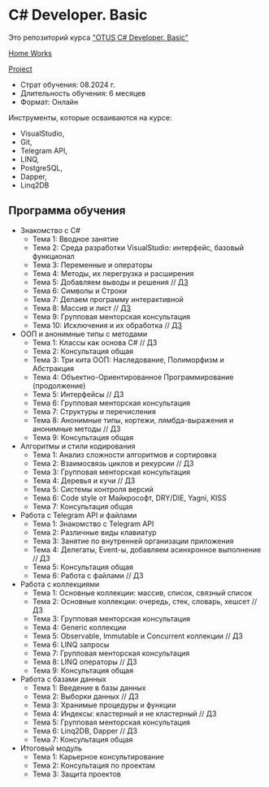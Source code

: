 # C# Developer. Basic
Это репозиторий курса ["OTUS C# Developer. Basic"](https://otus.ru/lessons/c-sharp-basic/)

[Home Works](HomeWorks)

[Project](Project)

* Страт обучения: 08.2024 г.
* Длительность обучения: 6 месяцев
* Формат: Онлайн

Инструменты, которые осваиваются на курсе:
* VisualStudio,
* Git,
* Telegram API,
* LINQ,
* PostgreSQL,
* Dapper,
* Linq2DB


## Программа обучения

* Знакомство с C#
	* Тема 1: Вводное занятие
	* Тема 2: Среда разработки VisualStudio: интерфейс, базовый функционал
	* Тема 3: Переменные и операторы
	* Тема 4: Методы, их перегрузка и расширения
	* Тема 5: Добавляем выводы и решения // [ДЗ](HomeWorks/05.HomeWork.01/)
	* Тема 6: Символы и Строки
	* Тема 7: Делаем программу интерактивной
	* Тема 8: Массив и лист // [ДЗ](HomeWorks/08.HomeWork.02/)
	* Тема 9: Групповая менторская консультация
	* Тема 10: Исключения и их обработка // [ДЗ](HomeWorks/10.HomeWork.03/)
* ООП и анонимные типы с методами
	* Тема 1: Классы как основа C# // ДЗ
	* Тема 2: Консультация общая
	* Тема 3: Три кита ООП: Наследование, Полиморфизм и Абстракция
	* Тема 4: Объектно-Ориентированное Программирование (продолжение)
	* Тема 5: Интерфейсы // ДЗ
	* Тема 6: Групповая менторская консультация
	* Тема 7: Структуры и перечисления
	* Тема 8: Анонимные типы, кортежи, лямбда-выражения и анонимные методы // ДЗ
	* Тема 9: Консультация общая
* Алгоритмы и стили кодирования
	* Тема 1: Анализ сложности алгоритмов и сортировка
	* Тема 2: Взаимосвязь циклов и рекурсии // ДЗ
	* Тема 3: Групповая менторская консультация
	* Тема 4: Деревья и кучи // ДЗ
	* Тема 5: Системы контроля версий
	* Тема 6: Code style от Майкрософт, DRY/DIE, Yagni, KISS
	* Тема 7: Консультация общая
* Работа с Telegram API и файлами
	* Тема 1: Знакомство с Telegram API
	* Тема 2: Различные виды клавиатур
	* Тема 3: Занятие по внутренней организации приложения
	* Тема 4: Делегаты, Event-ы, добавляем асинхронное выполнение // ДЗ
	* Тема 5: Консультация общая
	* Тема 6: Работа с файлами // ДЗ
* Работа с коллекциями
	* Тема 1: Основные коллекции: массив, список, связный список
	* Тема 2: Основные коллекции: очередь, стек, словарь, хешсет // ДЗ
	* Тема 3: Групповая менторская консультация
	* Тема 4: Generic коллекции
	* Тема 5: Observable, Immutable и Concurrent коллекции // ДЗ
	* Тема 6: LINQ запросы
	* Тема 7: Групповая менторская консультация
	* Тема 8: LINQ операторы // ДЗ
	* Тема 9: Консультация общая
* Работа с базами данных
	* Тема 1: Введение в базы данных
	* Тема 2: Выборки данных // ДЗ
	* Тема 3: Хранимые процедуры и функции
	* Тема 4: Индексы: кластерный и не кластерный // ДЗ
	* Тема 5: Групповая менторская консультация
	* Тема 6: Linq2DB, Dapper // ДЗ
	* Тема 7: Консультация общая
* Итоговый модуль
	* Тема 1: Карьерное консультирование
	* Тема 2: Консультация по проектам
	* Тема 3: Защита проектов